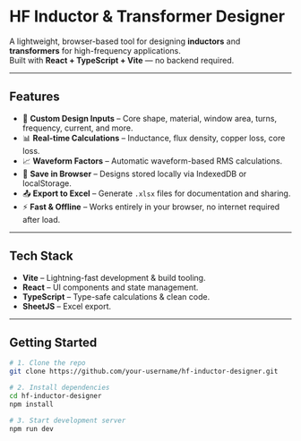 # HF Inductor & Transformer Designer

A lightweight, browser-based tool for designing **inductors** and **transformers** for high-frequency applications.  
Built with **React + TypeScript + Vite** — no backend required.

---

## Features
- 📐 **Custom Design Inputs** – Core shape, material, window area, turns, frequency, current, and more.
- 📊 **Real-time Calculations** – Inductance, flux density, copper loss, core loss.
- 📈 **Waveform Factors** – Automatic waveform-based RMS calculations.
- 💾 **Save in Browser** – Designs stored locally via IndexedDB or localStorage.
- 📤 **Export to Excel** – Generate `.xlsx` files for documentation and sharing.
- ⚡ **Fast & Offline** – Works entirely in your browser, no internet required after load.

---

## Tech Stack
- **Vite** – Lightning-fast development & build tooling.
- **React** – UI components and state management.
- **TypeScript** – Type-safe calculations & clean code.
- **SheetJS** – Excel export.
---

## Getting Started

```bash
# 1. Clone the repo
git clone https://github.com/your-username/hf-inductor-designer.git

# 2. Install dependencies
cd hf-inductor-designer
npm install

# 3. Start development server
npm run dev
